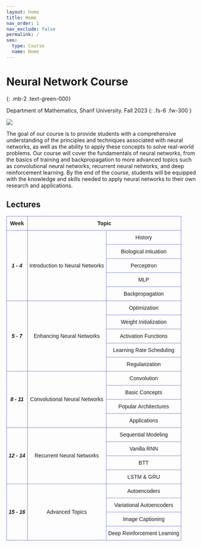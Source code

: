 ```yaml
---
layout: home
title: Home
nav_order: 1
nav_exclude: false
permalink: /
seo:
  type: Course
  name: Home
---
```


# Neural Network Course
{: .mb-2 .text-green-000}

Department of Mathematics, Sharif University. Fall 2023
{: .fs-6 .fw-300 }

![](https://abtinmy.github.io/CS-SBU-NeuralNetwork/assets/images/site-banner.png)

The goal of our course is to provide students with a comprehensive understanding of the principles and techniques associated with neural networks, as well as the ability to apply these concepts to solve real-world problems. Our course will cover the fundamentals of neural networks, from the basics of training and backpropagation to more advanced topics such as convolutional neural networks, recurrent neural networks, and deep reinforcement learning. By the end of the course, students will be equipped with the knowledge and skills needed to apply neural networks to their own research and applications.

## Lectures
<style type="text/css">
.tg  {border-collapse:collapse;border-spacing:0;margin:0px auto;}
.tg td{border-color:black;border-style:solid;border-width:1px;font-family:Arial, sans-serif;font-size:14px;
  overflow:hidden;padding:10px 5px;word-break:normal;}
.tg th{border-color:black;border-style:solid;border-width:1px;font-family:Arial, sans-serif;font-size:14px;
  font-weight:normal;overflow:hidden;padding:10px 5px;word-break:normal;}
.tg .tg-mz35{border-color:#7a7fe5;text-align:center;}
</style>
<table class="tg">
<thead>
  <tr>
    <th class="tg-mz35"><span style="font-weight:bold">Week</span></th>
    <th class="tg-mz35" colspan="2"><span style="font-weight:bold">Topic</span></th>
  </tr>
</thead>
<tbody>
  <tr>
    <td class="tg-mz35" rowspan="5"><span style="font-weight:bold;font-style:italic">1 - 4</span></td>
    <td class="tg-mz35" rowspan="5">Introduction to Neural Networks</td>
    <td class="tg-mz35">History</td>
  </tr>
  <tr>
    <td class="tg-mz35">Biological intiuation</td>
  </tr>
  <tr>
    <td class="tg-mz35">Perceptron</td>
  </tr>
  <tr>
    <td class="tg-mz35">MLP </td>
  </tr>
  <tr>
    <td class="tg-mz35">Backpropagation</td>
  </tr>
  <tr>
    <td class="tg-mz35" rowspan="5"><span style="font-weight:bold;font-style:italic">5 - 7</span></td>
    <td class="tg-mz35" rowspan="5">Enhancing Neural Networks</td>
    <td class="tg-mz35">Optimization</td>
  </tr>
  <tr>
    <td class="tg-mz35">Weight Initialization</td>
  </tr>
  <tr>
    <td class="tg-mz35">Activation Functions</td>
  </tr>
  <tr>
    <td class="tg-mz35">Learning Rate Scheduling</td>
  </tr>
  <tr>
    <td class="tg-mz35">Regularization</td>
  </tr>
  <tr>
    <td class="tg-mz35" rowspan="4"><span style="font-weight:bold;font-style:italic">8 - 11</span></td>
    <td class="tg-mz35" rowspan="4">Convolutional Neural Networks</td>
    <td class="tg-mz35">Convolution</td>
  </tr>
  <tr>
    <td class="tg-mz35">Basic Concepts</td>
  </tr>
  <tr>
    <td class="tg-mz35">Popular Architectures</td>
  </tr>
  <tr>
    <td class="tg-mz35">Applications</td>
  </tr>
  <tr>
    <td class="tg-mz35" rowspan="4"><span style="font-weight:bold;font-style:italic">12 - 14</span></td>
    <td class="tg-mz35" rowspan="4">Recurrent Neural Networks</td>
    <td class="tg-mz35">Sequential Modeling</td>
  </tr>
  <tr>
    <td class="tg-mz35">Vanilla RNN</td>
  </tr>
  <tr>
    <td class="tg-mz35">BTT</td>
  </tr>
  <tr>
    <td class="tg-mz35">LSTM &amp; GRU</td>
  </tr>
  <tr>
    <td class="tg-mz35" rowspan="4"><span style="font-weight:bold;font-style:italic">15 - 16</span></td>
    <td class="tg-mz35" rowspan="4">Advanced Topics</td>
    <td class="tg-mz35">Autoencoders</td>
  </tr>
  <tr>
    <td class="tg-mz35">Variational Autoencoders</td>
  </tr>
  <tr>
    <td class="tg-mz35">Image Captioning</td>
  </tr>
  <tr>
    <td class="tg-mz35">Deep Reinforcement Learning</td>
  </tr>
</tbody>
</table>
